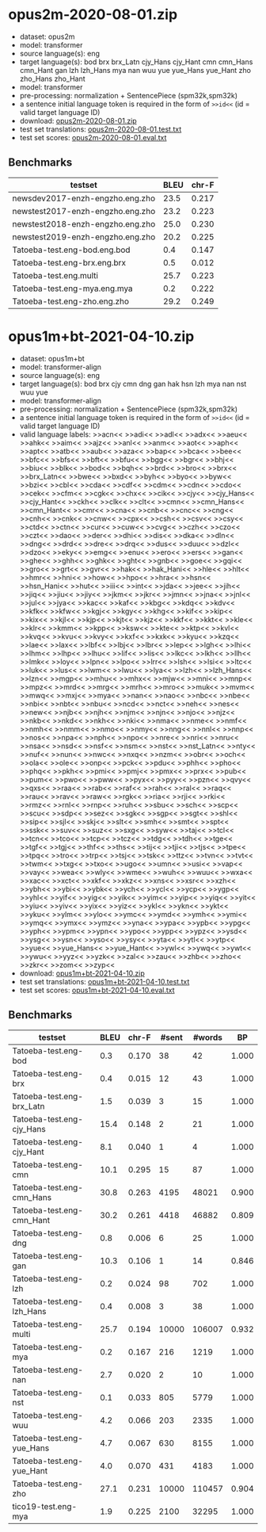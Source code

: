 # opus2m-2020-08-01.zip

* dataset: opus2m
* model: transformer
* source language(s): eng
* target language(s): bod brx brx_Latn cjy_Hans cjy_Hant cmn cmn_Hans cmn_Hant gan lzh lzh_Hans mya nan wuu yue yue_Hans yue_Hant zho zho_Hans zho_Hant
* model: transformer
* pre-processing: normalization + SentencePiece (spm32k,spm32k)
* a sentence initial language token is required in the form of `>>id<<` (id = valid target language ID)
* download: [opus2m-2020-08-01.zip](https://object.pouta.csc.fi/Tatoeba-MT-models/eng-sit/opus2m-2020-08-01.zip)
* test set translations: [opus2m-2020-08-01.test.txt](https://object.pouta.csc.fi/Tatoeba-MT-models/eng-sit/opus2m-2020-08-01.test.txt)
* test set scores: [opus2m-2020-08-01.eval.txt](https://object.pouta.csc.fi/Tatoeba-MT-models/eng-sit/opus2m-2020-08-01.eval.txt)

## Benchmarks

| testset               | BLEU  | chr-F |
|-----------------------|-------|-------|
| newsdev2017-enzh-engzho.eng.zho 	| 23.5 	| 0.217 |
| newstest2017-enzh-engzho.eng.zho 	| 23.2 	| 0.223 |
| newstest2018-enzh-engzho.eng.zho 	| 25.0 	| 0.230 |
| newstest2019-enzh-engzho.eng.zho 	| 20.2 	| 0.225 |
| Tatoeba-test.eng-bod.eng.bod 	| 0.4 	| 0.147 |
| Tatoeba-test.eng-brx.eng.brx 	| 0.5 	| 0.012 |
| Tatoeba-test.eng.multi 	| 25.7 	| 0.223 |
| Tatoeba-test.eng-mya.eng.mya 	| 0.2 	| 0.222 |
| Tatoeba-test.eng-zho.eng.zho 	| 29.2 	| 0.249 |


# opus1m+bt-2021-04-10.zip

* dataset: opus1m+bt
* model: transformer-align
* source language(s): eng
* target language(s): bod brx cjy cmn dng gan hak hsn lzh mya nan nst wuu yue
* model: transformer-align
* pre-processing: normalization + SentencePiece (spm32k,spm32k)
* a sentence initial language token is required in the form of `>>id<<` (id = valid target language ID)
* valid language labels: >>acn<< >>adi<< >>adl<< >>adx<< >>aeu<< >>ahk<< >>aim<< >>ajz<< >>anl<< >>anm<< >>aot<< >>aph<< >>apt<< >>atb<< >>aub<< >>aza<< >>bap<< >>bca<< >>bee<< >>bfc<< >>bfs<< >>bft<< >>bfu<< >>bgg<< >>bgr<< >>bhj<< >>biu<< >>blk<< >>bod<< >>bqh<< >>brd<< >>bro<< >>brx<< >>brx_Latn<< >>bwe<< >>bxd<< >>byh<< >>byo<< >>byw<< >>bzi<< >>cbl<< >>cda<< >>cdf<< >>cdm<< >>cdn<< >>cdo<< >>cek<< >>cfm<< >>cgk<< >>chx<< >>cik<< >>cjy<< >>cjy_Hans<< >>cjy_Hant<< >>ckh<< >>clk<< >>clt<< >>cmn<< >>cmn_Hans<< >>cmn_Hant<< >>cmr<< >>cna<< >>cnb<< >>cnc<< >>cng<< >>cnh<< >>cnk<< >>cnw<< >>cpx<< >>csh<< >>csv<< >>csy<< >>ctd<< >>ctn<< >>cur<< >>cuw<< >>cvg<< >>czh<< >>czo<< >>czt<< >>dao<< >>der<< >>dhi<< >>dis<< >>dka<< >>dln<< >>dng<< >>drd<< >>dre<< >>drq<< >>dus<< >>duu<< >>dzl<< >>dzo<< >>eky<< >>emg<< >>enu<< >>ero<< >>ers<< >>gan<< >>ghe<< >>ghh<< >>ghk<< >>ght<< >>gnb<< >>goe<< >>gqi<< >>gro<< >>grt<< >>gvr<< >>hak<< >>hak_Hani<< >>hle<< >>hlt<< >>hmr<< >>hni<< >>how<< >>hpo<< >>hra<< >>hsn<< >>hsn_Hani<< >>hut<< >>iii<< >>int<< >>jda<< >>jee<< >>jih<< >>jiq<< >>jiu<< >>jiy<< >>jkm<< >>jkr<< >>jmn<< >>jna<< >>jnl<< >>jul<< >>jya<< >>kac<< >>kaf<< >>kbg<< >>kdq<< >>kdv<< >>kfk<< >>kfw<< >>kgj<< >>kgy<< >>khg<< >>kif<< >>kip<< >>kix<< >>kjl<< >>kjp<< >>kjt<< >>kjz<< >>kkf<< >>kkt<< >>kle<< >>klr<< >>kmm<< >>kpp<< >>ksw<< >>kte<< >>ktp<< >>kvl<< >>kvq<< >>kvu<< >>kvy<< >>kxf<< >>kxk<< >>kyu<< >>kzq<< >>lae<< >>lax<< >>lbf<< >>lbj<< >>lbr<< >>lep<< >>lgh<< >>lhi<< >>lhm<< >>lhp<< >>lhu<< >>lif<< >>lis<< >>lkc<< >>lkh<< >>llh<< >>lmk<< >>loy<< >>lpn<< >>lpo<< >>lrr<< >>lsh<< >>lsi<< >>ltc<< >>luk<< >>lus<< >>lwm<< >>lwu<< >>lya<< >>lzh<< >>lzh_Hans<< >>lzn<< >>mgp<< >>mhu<< >>mhx<< >>mjw<< >>mni<< >>mnp<< >>mpz<< >>mrd<< >>mrg<< >>mrh<< >>mro<< >>muk<< >>mvm<< >>mwq<< >>mxj<< >>mya<< >>nan<< >>nao<< >>nbc<< >>nbe<< >>nbi<< >>nbt<< >>nbu<< >>ncd<< >>nct<< >>neh<< >>nes<< >>new<< >>njb<< >>njh<< >>njm<< >>njn<< >>njo<< >>njz<< >>nkb<< >>nkd<< >>nkh<< >>nki<< >>nma<< >>nme<< >>nmf<< >>nmh<< >>nmm<< >>nmo<< >>nmy<< >>nng<< >>nnl<< >>nnp<< >>nos<< >>npa<< >>nph<< >>npo<< >>nre<< >>nri<< >>nru<< >>nsa<< >>nsd<< >>nsf<< >>nsm<< >>nst<< >>nst_Latn<< >>nty<< >>nuf<< >>nun<< >>nwc<< >>nxq<< >>nzm<< >>obr<< >>och<< >>ola<< >>ole<< >>onp<< >>pck<< >>pdu<< >>phh<< >>pho<< >>phq<< >>pkh<< >>pmi<< >>pmj<< >>pmx<< >>prx<< >>pub<< >>pum<< >>pwo<< >>pww<< >>pyx<< >>pyy<< >>pzn<< >>qvy<< >>qxs<< >>raa<< >>rab<< >>raf<< >>rah<< >>ral<< >>raq<< >>rau<< >>rav<< >>raw<< >>rgk<< >>ria<< >>rji<< >>rki<< >>rmz<< >>rnl<< >>rnp<< >>ruh<< >>sbu<< >>sch<< >>scp<< >>scu<< >>sdp<< >>sez<< >>sgk<< >>sgp<< >>sgt<< >>shl<< >>sip<< >>sjl<< >>skj<< >>slt<< >>smh<< >>smt<< >>spt<< >>ssk<< >>suv<< >>suz<< >>sxg<< >>syw<< >>taj<< >>tcl<< >>tcn<< >>tco<< >>tcp<< >>tcz<< >>tdg<< >>tdh<< >>tge<< >>tgf<< >>tgj<< >>thf<< >>ths<< >>tij<< >>tji<< >>tjs<< >>tpe<< >>tpq<< >>tro<< >>trp<< >>tsj<< >>tsk<< >>ttz<< >>tvn<< >>tvt<< >>twm<< >>txg<< >>txo<< >>ugo<< >>umn<< >>usi<< >>vap<< >>vay<< >>wea<< >>wly<< >>wme<< >>wuh<< >>wuu<< >>wxa<< >>xac<< >>xct<< >>xkf<< >>xkz<< >>xns<< >>xsr<< >>xzh<< >>ybh<< >>ybi<< >>ybk<< >>ych<< >>ycl<< >>ycp<< >>ygp<< >>yhl<< >>yif<< >>yig<< >>yik<< >>yim<< >>yip<< >>yiq<< >>yit<< >>yiu<< >>yiv<< >>yix<< >>yiz<< >>ykl<< >>ykn<< >>ykt<< >>yku<< >>ylm<< >>ylo<< >>ymc<< >>ymd<< >>ymh<< >>ymi<< >>ymq<< >>ymx<< >>ymz<< >>yna<< >>ypa<< >>ypb<< >>ypg<< >>yph<< >>ypm<< >>ypn<< >>ypo<< >>ypp<< >>ypz<< >>ysd<< >>ysg<< >>ysn<< >>yso<< >>ysy<< >>yta<< >>ytl<< >>ytp<< >>yue<< >>yue_Hans<< >>yue_Hant<< >>ywl<< >>ywq<< >>ywt<< >>ywu<< >>yyz<< >>yzk<< >>zal<< >>zau<< >>zhb<< >>zho<< >>zkr<< >>zom<< >>zyp<<
* download: [opus1m+bt-2021-04-10.zip](https://object.pouta.csc.fi/Tatoeba-MT-models/eng-sit/opus1m+bt-2021-04-10.zip)
* test set translations: [opus1m+bt-2021-04-10.test.txt](https://object.pouta.csc.fi/Tatoeba-MT-models/eng-sit/opus1m+bt-2021-04-10.test.txt)
* test set scores: [opus1m+bt-2021-04-10.eval.txt](https://object.pouta.csc.fi/Tatoeba-MT-models/eng-sit/opus1m+bt-2021-04-10.eval.txt)

## Benchmarks

| testset | BLEU  | chr-F | #sent | #words | BP |
|---------|-------|-------|-------|--------|----|
| Tatoeba-test.eng-bod 	| 0.3 	| 0.170 	| 38 	| 42 	| 1.000 |
| Tatoeba-test.eng-brx 	| 0.4 	| 0.015 	| 12 	| 43 	| 1.000 |
| Tatoeba-test.eng-brx_Latn 	| 1.5 	| 0.039 	| 3 	| 15 	| 1.000 |
| Tatoeba-test.eng-cjy_Hans 	| 15.4 	| 0.148 	| 2 	| 21 	| 1.000 |
| Tatoeba-test.eng-cjy_Hant 	| 8.1 	| 0.040 	| 1 	| 4 	| 1.000 |
| Tatoeba-test.eng-cmn 	| 10.1 	| 0.295 	| 15 	| 87 	| 1.000 |
| Tatoeba-test.eng-cmn_Hans 	| 30.8 	| 0.263 	| 4195 	| 48021 	| 0.900 |
| Tatoeba-test.eng-cmn_Hant 	| 30.2 	| 0.261 	| 4418 	| 46882 	| 0.809 |
| Tatoeba-test.eng-dng 	| 0.8 	| 0.006 	| 6 	| 25 	| 1.000 |
| Tatoeba-test.eng-gan 	| 10.3 	| 0.106 	| 1 	| 14 	| 0.846 |
| Tatoeba-test.eng-lzh 	| 0.2 	| 0.024 	| 98 	| 702 	| 1.000 |
| Tatoeba-test.eng-lzh_Hans 	| 0.4 	| 0.008 	| 3 	| 38 	| 1.000 |
| Tatoeba-test.eng-multi 	| 25.7 	| 0.194 	| 10000 	| 106007 	| 0.932 |
| Tatoeba-test.eng-mya 	| 0.2 	| 0.167 	| 216 	| 1219 	| 1.000 |
| Tatoeba-test.eng-nan 	| 2.7 	| 0.020 	| 2 	| 10 	| 1.000 |
| Tatoeba-test.eng-nst 	| 0.1 	| 0.033 	| 805 	| 5779 	| 1.000 |
| Tatoeba-test.eng-wuu 	| 4.2 	| 0.066 	| 203 	| 2335 	| 1.000 |
| Tatoeba-test.eng-yue_Hans 	| 4.7 	| 0.067 	| 630 	| 8155 	| 1.000 |
| Tatoeba-test.eng-yue_Hant 	| 4.0 	| 0.070 	| 431 	| 4183 	| 1.000 |
| Tatoeba-test.eng-zho 	| 27.1 	| 0.231 	| 10000 	| 110457 	| 0.904 |
| tico19-test.eng-mya 	| 1.9 	| 0.225 	| 2100 	| 32295 	| 1.000 |


